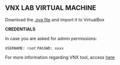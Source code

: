 VNX LAB VIRTUAL MACHINE
-----------------------

Download the [.ova file](https://idefix.dit.upm.es/download/vnx/vnx-vm/VNXLAB2021-v2.ova) and import it to VirtualBox 

**CREDENTIALS**

In case you are asked for admin permissions:

`USERNAME: root`
`PASSWD: xxxx`

For more information regarding VNX tool, access [here](http://web.dit.upm.es/vnxwiki/index.php/Main_Page)
